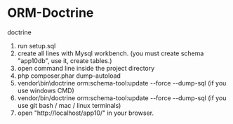 # ORM-Doctrine
doctrine

1) run setup.sql 
2) create all lines with Mysql workbench. (you must create schema "app10db", use it, create tables.)
3) open command line inside the project directory
4) php composer.phar dump-autoload
5) vendor\bin\doctrine orm:schema-tool:update --force --dump-sql (if you use windows CMD)
6) vendor/bin/doctrine orm:schema-tool:update --force --dump-sql (if you use git bash / mac / linux terminals)
7) open "http://localhost/app10/" in your browser.

